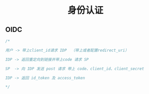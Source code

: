 <h1 align='center'>身份认证</h1>

## OIDC

```js
/*

用户 -> 带上client_id请求 IDP  （带上或者配置redirect_uri）

IDP -> 返回重定向到链接并带上code 请求 SP

SP  -> 向 IDP 发送 post 请求 带上 code、client_id、client_secret

IDP -> 返回 id_token 及 access_token 

*/
```

